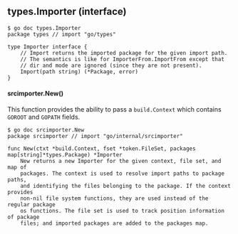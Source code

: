 ## types.Importer (interface)

```
$ go doc types.Importer
package types // import "go/types"

type Importer interface {
	// Import returns the imported package for the given import path.
	// The semantics is like for ImporterFrom.ImportFrom except that
	// dir and mode are ignored (since they are not present).
	Import(path string) (*Package, error)
}
```

#### srcimporter.New()

This function provides the ability to pass a `build.Context` which contains \
`GOROOT` and `GOPATH` fields.

```
$ go doc srcimporter.New
package srcimporter // import "go/internal/srcimporter"

func New(ctxt *build.Context, fset *token.FileSet, packages map[string]*types.Package) *Importer
    New returns a new Importer for the given context, file set, and map of
    packages. The context is used to resolve import paths to package paths,
    and identifying the files belonging to the package. If the context provides
    non-nil file system functions, they are used instead of the regular package
    os functions. The file set is used to track position information of package
    files; and imported packages are added to the packages map.
```
